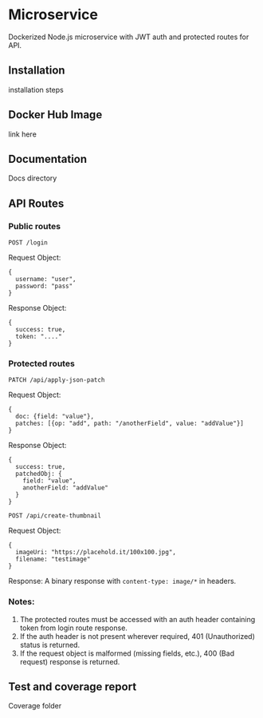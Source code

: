# Microservice
Dockerized Node.js microservice with JWT auth and protected routes for API.

## Installation
installation steps

## Docker Hub Image
link here

## Documentation
Docs directory

## API Routes
### Public routes
```POST /login```

Request Object:
```
{
  username: "user",
  password: "pass"
}
```
Response Object:
```
{
  success: true,
  token: "...."
}
```
### Protected routes
```PATCH /api/apply-json-patch```

Request Object:
```
{
  doc: {field: "value"},
  patches: [{op: "add", path: "/anotherField", value: "addValue"}]
}
```
Response Object:
```
{
  success: true,
  patchedObj: {
    field: "value",
    anotherField: "addValue"
  }
}
```
```POST /api/create-thumbnail```

Request Object:
```
{
  imageUri: "https://placehold.it/100x100.jpg",
  filename: "testimage"
}
```
Response: A binary response with `content-type: image/*` in headers.

### Notes:
1. The protected routes must be accessed with an auth header containing token from login route response.
2. If the auth header is not present wherever required, 401 (Unauthorized) status is returned.
3. If the request object is malformed (missing fields, etc.), 400 (Bad request) response is returned.

## Test and coverage report
Coverage folder
